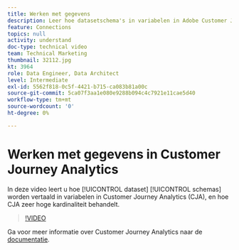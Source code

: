 ```yaml
---
title: Werken met gegevens
description: Leer hoe datasetschema's in variabelen in Adobe Customer Journey Analytics worden vertaald, evenals hoe CJA zeer hoge kardinaliteit behandelt.
feature: Connections
topics: null
activity: understand
doc-type: technical video
team: Technical Marketing
thumbnail: 32112.jpg
kt: 3964
role: Data Engineer, Data Architect
level: Intermediate
exl-id: 5562f818-0c5f-4421-b715-ca083b81a00c
source-git-commit: 5ca07f3aa1e080e9288b094c4c7921e11cae5d40
workflow-type: tm+mt
source-wordcount: '0'
ht-degree: 0%

---
```


# Werken met gegevens in Customer Journey Analytics

In deze video leert u hoe [!UICONTROL dataset] [!UICONTROL schemas] worden vertaald in variabelen in Customer Journey Analytics (CJA), en hoe CJA zeer hoge kardinaliteit behandelt.

>[!VIDEO](https://video.tv.adobe.com/v/32112/?quality=12)

Ga voor meer informatie over Customer Journey Analytics naar de [documentatie](https://experienceleague.adobe.com/docs/analytics-platform/using/cja-landing.html).
